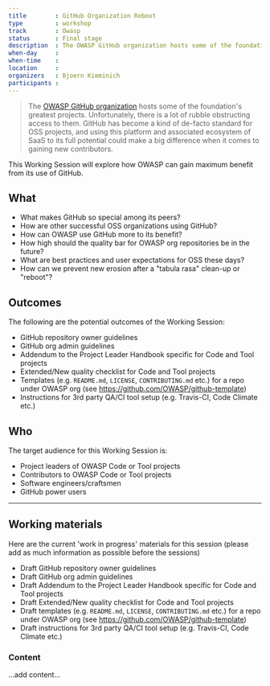 ```yaml
---
title        : GitHub Organization Reboot
type         : workshop
track        : Owasp
status       : Final stage
description  : The OWASP GitHub organization hosts some of the foundation's greatest projects. Unfortunately there is lots of rubble obstructing access to them.
when-day     :
when-time    :
location     :
organizers   : Bjoern Kimminich
participants :
---
```


> The [OWASP GitHub organization](https://github.com/owasp) hosts some
> of the foundation's greatest projects. Unfortunately, there is a lot of
> rubble obstructing access to them. GitHub has become a kind of
> de-facto standard for OSS projects, and using this platform and
> associated ecosystem of SaaS to its full potential could make a big
> difference when it comes to gaining new contributors.

This Working Session will explore how OWASP can gain maximum benefit from its use of GitHub. 

## What

- What makes GitHub so special among its peers?
- How are other successful OSS organizations using GitHub?
- How can OWASP use GitHub more to its benefit?
- How high should the quality bar for OWASP org repositories be in the
  future?
- What are best practices and user expectations for OSS these days?
- How can we prevent new erosion after a "tabula rasa" clean-up or
  "reboot"?

## Outcomes

The following are the potential outcomes of the Working Session:

- GitHub repository owner guidelines
- GitHub org admin guidelines
- Addendum to the Project Leader Handbook specific for Code and Tool
  projects
- Extended/New quality checklist for Code and Tool projects
- Templates (e.g. `README.md`, `LICENSE`, `CONTRIBUTING.md` etc.) for a
  repo under OWASP org (see <https://github.com/OWASP/github-template>)
- Instructions for 3rd party QA/CI tool setup (e.g. Travis-CI,
  Code Climate etc.)

## Who

The target audience for this Working Session is:

- Project leaders of OWASP Code or Tool projects
- Contributors to OWASP Code or Tool projects
- Software engineers/craftsmen
- GitHub power users

--- 

## Working materials

Here are the current 'work in progress' materials for this session (please add as much information as possible before the sessions)

- Draft GitHub repository owner guidelines
- Draft GitHub org admin guidelines
- Draft Addendum to the Project Leader Handbook specific for Code and Tool
  projects
- Draft Extended/New quality checklist for Code and Tool projects
- Draft templates (e.g. `README.md`, `LICENSE`, `CONTRIBUTING.md` etc.) for a
  repo under OWASP org (see <https://github.com/OWASP/github-template>)
- Draft instructions for 3rd party QA/CI tool setup (e.g. Travis-CI,
  Code Climate etc.)

### Content

...add content...
